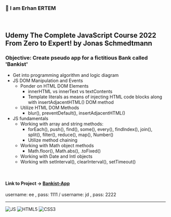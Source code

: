 ### 👋 **I am Erhan ERTEM**

&emsp;

## Udemy The Complete JavaScript Course 2022 From Zero to Expert! by Jonas Schmedtmann

### **Objective:** Create pseudo app for a fictitious Bank called 'Bankist'

- Get into programming algorithm and logic diagram
- JS DOM Manipulation and Events
  - Ponder on HTML DOM Elements
    - innerHTML vs innerText vs textContents
    - Template literals as means of injecting HTML code blocks along with insertAdjacentHTML() DOM method
  - Utilize HTML DOM Methods
    - blur(), preventDefault(), insertAdjacentHTML()
- JS fundamentals
  - Working with array and string methods:
    - forEach(), push(), find(), some(), every(), findIndex(), join(), split(), filter(), reduce(), map(), Number()
    - Utilize method chaining
  - Working with Math object methods
    - Math.floor(), Math.abs(), .toFixed()
  - Working with Date and Intl objects
  - Working with setInterval(), clearInterval(), setTimeout()

&emsp;

#### Link to Project &rarr; [Bankist-App](https://bankist-app-erhan-ertem.netlify.app)

username: ee , pass: 1111 / username: jd , pass: 2222

---

![JS](https://img.shields.io/badge/JavaScript-323330?style=for-the-badge&logo=javascript&logoColor=F7DF1E) ![HTML5](https://img.shields.io/badge/HTML5-E34F26?style=for-the-badge&logo=html5&logoColor=white) ![CSS3](https://img.shields.io/badge/CSS3-1572B6?style=for-the-badge&logo=css3&logoColor=white)

&emsp;
